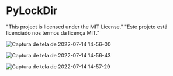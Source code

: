 # PyLockDir

"This project is licensed under the MIT License."
"Este projeto está licenciado nos termos da licença MIT."


![Captura de tela de 2022-07-14 14-56-00](https://user-images.githubusercontent.com/79322362/179050887-0a07e4e4-acd7-436c-ae12-6c33f500e403.png)

![Captura de tela de 2022-07-14 14-56-43](https://user-images.githubusercontent.com/79322362/179050938-98237852-0f36-435c-9e4b-6bb1a5e372c3.png)

![Captura de tela de 2022-07-14 14-57-29](https://user-images.githubusercontent.com/79322362/179050986-fa476013-15e1-40db-b2ab-46eac804d786.png)

